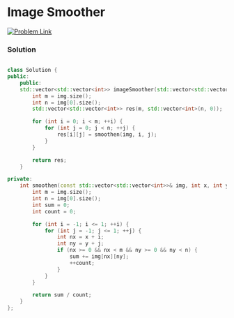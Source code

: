 # Image Smoother


[![Problem Link](https://img.shields.io/badge/-LeetCode-FFA116?style=for-the-badge&logo=LeetCode&logoColor=black)](https://leetcode.com/problems/image-smoother/)



### Solution
```C++

class Solution {
public:
    public:
    std::vector<std::vector<int>> imageSmoother(std::vector<std::vector<int>>& img) {
        int m = img.size();
        int n = img[0].size();
        std::vector<std::vector<int>> res(m, std::vector<int>(n, 0));

        for (int i = 0; i < m; ++i) {
            for (int j = 0; j < n; ++j) {
                res[i][j] = smoothen(img, i, j);
            }
        }

        return res;
    }

private:
    int smoothen(const std::vector<std::vector<int>>& img, int x, int y) {
        int m = img.size();
        int n = img[0].size();
        int sum = 0;
        int count = 0;

        for (int i = -1; i <= 1; ++i) {
            for (int j = -1; j <= 1; ++j) {
                int nx = x + i;
                int ny = y + j;
                if (nx >= 0 && nx < m && ny >= 0 && ny < n) {
                    sum += img[nx][ny];
                    ++count;
                }
            }
        }

        return sum / count;
    }
};


```

